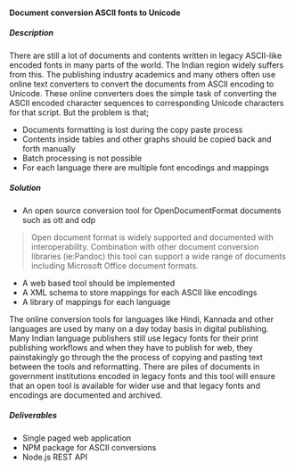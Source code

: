 #### Document conversion ASCII fonts to Unicode

##### Description
There are still a lot of documents and contents written in legacy ASCII-like encoded fonts in many parts of the world. The Indian region widely suffers from this. The publishing industry academics and many others often use online text  converters to convert the documents from ASCII encoding to Unicode. These online converters does the simple task of converting the ASCII encoded character sequences to corresponding Unicode characters for that script. But the problem is that;

- Documents formatting is lost during the copy paste process 
- Contents inside tables and other graphs should be copied back and forth manually
- Batch processing is not possible
- For each language there are multiple font encodings and mappings

##### Solution
- An open source conversion tool  for OpenDocumentFormat documents such as ott and odp
> Open document format is widely supported and documented with interoperability. Combination with other document conversion libraries (ie:Pandoc) this tool can support a wide range of documents including Microsoft Office document formats.

- A web based tool should be implemented 
- A XML schema to store mappings for each ASCII like encodings
- A library of mappings for each language

The online conversion tools for languages like Hindi, Kannada and other languages are used by many on a day today basis in digital publishing. Many Indian language publishers still use legacy fonts for their print publishing workflows and when they have to publish for web, they painstakingly go through the the process of copying and pasting text between the tools and reformatting. There are piles of documents in government institutions encoded in legacy fonts and this tool will ensure that an open tool is available for wider use and that legacy fonts and encodings are documented and archived.

##### Deliverables

- Single paged web application
- NPM package for ASCII conversions
- Node.js REST API
